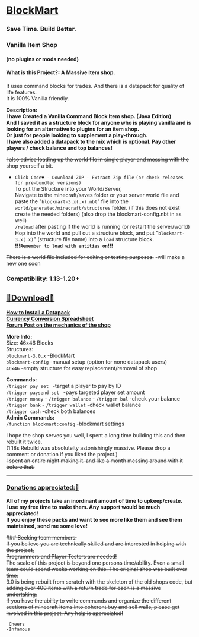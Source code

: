     
# [BlockMart]()    
### Save Time. Build Better.  
### Vanilla Item Shop   
#### (no plugins or mods needed)   

#### What is this Project?: A Massive item shop.  
It uses command blocks for trades.  And there is a datapack for quality of life features.     
It is 100% Vanilla friendly.     

__Description:__     
  __I have Created a Vanilla Command Block Item shop. (Java Edition)   
And I saved it as a structure block for anyone who is playing vanilla and is looking for an alternative to plugins for an item shop.   
Or just for people looking to supplement a play-through.   
I have also added a datapack to the mix which is optional.  Pay other players / check balance and top balances!__  

~~I also advise loading up the world file in single player and messing with the shop yourself a bit.~~  

-    `Click Code▼ - Download ZIP - Extract Zip file`   `(or check releases for pre-bundled versions)`     
To put the Structure into your World/Server,  
Navigate to the minecraft/saves folder or your server world file and paste the "`blockmart-3.x(.x).nbt`" file into the  
`world/generated/minecraft/structures` folder. (if this does not exist create the needed folders) (also drop the blockmart-config.nbt in as well)  
`/reload` after pasting if the world is running  (or restart the server/world)    
Hop into the world and pull out a structure block, and put "`blockmart-3.x(.x)`" (structure file name) into a `load` structure block.  
__!!!`Remember to load with entities on`!!!__  
  

~~There is a world file included for editing or testing purposes.~~  -will make a new one soon   
### Compatibility:  1.13-1.20+    
## [🔗Download🔗](https://github.com/InfamousMusicify/BlockMart/archive/refs/heads/master.zip)  

**[How to Install a Datapack](https://www.planetminecraft.com/blog/how-to-download-and-install-minecraft-data-packs/)   
[Currency Conversion Spreadsheet](https://bit.ly/2ocNumG)  
[Forum Post on the mechanics of the shop](https://bit.ly/2orjBiE)**  

__More Info:__   
Size: 46x46 Blocks   
Structures:  
`blockmart-3.0.x` -BlockMart   
`blockmart-config` -manual setup (option for none datapack users)   
`46x46` -empty structure for easy replacement/removal of shop   

__Commands:__   
`/trigger pay set ` -target a player to pay by ID       
`/trigger paysend set ` -pays targeted player set amount  
`/trigger money` - `/trigger balance` - `/trigger bal` -check your balance   
`/trigger bank` - `/trigger wallet` -check wallet balance   
`/trigger cash` -check both balances   
__Admin Commands:__   
`/function blockmart:config` -blockmart settings    

I hope the shop serves you well, I spent a long time building this and then rebuilt it twice.  
(1.18s Rebuild was absolutelty astonishingly massive.  Please drop a comment or donation if you liked the project.)   
~~I spent an entire night making it.  and like a month messing around with it before that.~~  
__________________________________________________________________________________________________________________________________________


### [Donations appreciated:🔗](https://www.patreon.com/InfamousMusicify)  
__All of my projects take an inordinant amount of time to upkeep/create.  
I use my free time to make them.  Any support would be much appreciated!  
If you enjoy these packs and want to see more like them and see them maintained, send me some love!__  

~~### Seeking team members:~~  
~~If you believe you are technically skilled and are interested in helping with the project,  
Programmers and Player Testers are needed!  
The scale of this project is beyond one persons time/ability.  Even a small team could spend weeks working on this.  The original shop was built over time.  
3.0 is being rebuilt from scratch with the skeleton of the old shops code, but adding over 400 items with a return trade for each is a massive undertaking.   
If you have the ability to write commands and organize the different sections of minecraft items into coherent buy and sell walls, please get involved in this project.  Any help is appreciated!~~

     Cheers
    -Infamous
